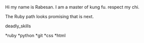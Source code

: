 Hi my name is Rabesan. I am a master of kung fu. respect my chi.

The Ruby path looks promising that is next.


deadly_skills

*ruby
*python
*git
*css
*html
